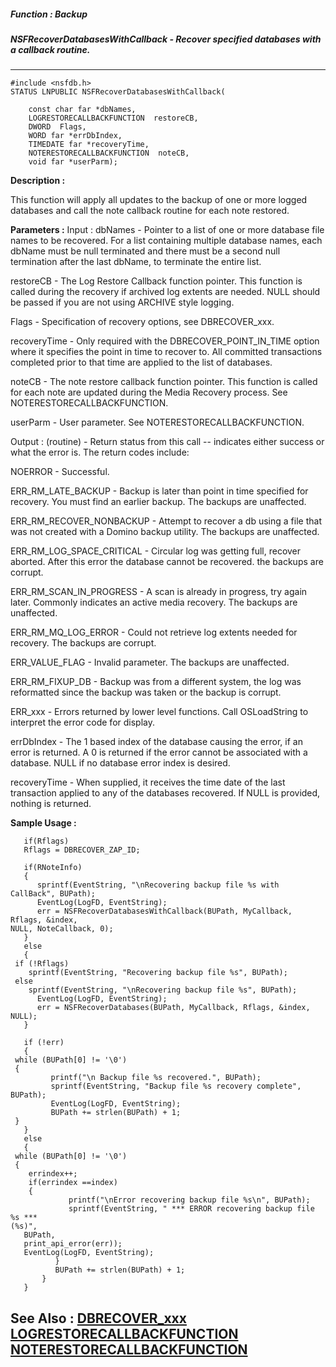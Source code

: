 ##### Function : Backup
##### NSFRecoverDatabasesWithCallback - Recover specified databases with a callback routine.
---
```
#include <nsfdb.h>
STATUS LNPUBLIC NSFRecoverDatabasesWithCallback(

	const char far *dbNames,
	LOGRESTORECALLBACKFUNCTION  restoreCB,
	DWORD  Flags,
	WORD far *errDbIndex,
	TIMEDATE far *recoveryTime,
	NOTERESTORECALLBACKFUNCTION  noteCB,
	void far *userParm);
```
**Description :**

This function will apply all updates to the backup of one or more logged 
databases and call the note callback routine for each note restored.

**Parameters :**
Input :
dbNames  -  Pointer to a list of one or more database file names to be recovered.  For a list containing multiple database names, each dbName must be null terminated and there must be a second null termination after the last dbName, to terminate the entire list.

restoreCB  -  The Log Restore Callback function pointer.  This function is called during the recovery if archived log extents are needed.  NULL should be passed if you are not using ARCHIVE style logging.

Flags  -  Specification of recovery options, see DBRECOVER_xxx.

recoveryTime  -  Only required with the DBRECOVER_POINT_IN_TIME option where it specifies the point in time to recover to.  All committed transactions completed prior to that time are applied to the list of databases. 

noteCB  -   The note restore callback function pointer.  This function is called for each note are updated during the Media Recovery process.  See NOTERESTORECALLBACKFUNCTION.

userParm  -  User parameter.  See NOTERESTORECALLBACKFUNCTION.

Output :
(routine)  -  Return status from this call -- indicates either success or what the error is. The return codes include:

NOERROR - Successful.

ERR_RM_LATE_BACKUP - Backup is later than point in time specified for recovery. You must find an earlier backup. The backups are unaffected.

ERR_RM_RECOVER_NONBACKUP - Attempt to recover a db using a file that was not created with a Domino backup utility. The backups are unaffected.

ERR_RM_LOG_SPACE_CRITICAL  - Circular log was getting full, recover aborted. After this error the database cannot be recovered. the backups are corrupt.

ERR_RM_SCAN_IN_PROGRESS  - A scan is already in progress, try again later. Commonly indicates an active media recovery. The backups are unaffected.

ERR_RM_MQ_LOG_ERROR - Could not retrieve log extents needed for recovery. The backups are corrupt.

ERR_VALUE_FLAG - Invalid parameter. The backups are unaffected.

ERR_RM_FIXUP_DB - Backup was from a different system, the log was reformatted since the backup was taken or the backup is corrupt.

ERR_xxx - Errors returned by lower level functions.  Call OSLoadString to interpret the error code for display.


errDbIndex  -  The 1 based index of the database causing the error, if an error is returned.  A 0 is returned if the error cannot be associated with a database.  NULL if no database error index is desired.

recoveryTime  -  When supplied, it receives the time date of the last transaction applied to any of the databases recovered.  If NULL is provided, nothing is returned.


**Sample Usage :**
```
   if(Rflags)
   Rflags = DBRECOVER_ZAP_ID;

   if(RNoteInfo)
   {
      sprintf(EventString, "\nRecovering backup file %s with CallBack", BUPath);
      EventLog(LogFD, EventString);
      err = NSFRecoverDatabasesWithCallback(BUPath, MyCallback, Rflags, &index, 
NULL, NoteCallback, 0);
   }
   else
   {
 if (!Rflags)
    sprintf(EventString, "Recovering backup file %s", BUPath);
 else
    sprintf(EventString, "\nRecovering backup file %s", BUPath);
      EventLog(LogFD, EventString);
      err = NSFRecoverDatabases(BUPath, MyCallback, Rflags, &index, NULL);
   }

   if (!err)
   {
 while (BUPath[0] != '\0')
 {
         printf("\n Backup file %s recovered.", BUPath);
         sprintf(EventString, "Backup file %s recovery complete", BUPath);
         EventLog(LogFD, EventString);
         BUPath += strlen(BUPath) + 1;
 }
   }
   else
   {
 while (BUPath[0] != '\0')
 {
    errindex++;
    if(errindex ==index)
    {
             printf("\nError recovering backup file %s\n", BUPath);
             sprintf(EventString, " *** ERROR recovering backup file %s *** 
(%s)",
   BUPath,
   print_api_error(err));
   EventLog(LogFD, EventString);
          }
          BUPath += strlen(BUPath) + 1;
       }
   }
```
**See Also :**
[DBRECOVER_xxx](/domino-c-api-docs/reference/Symb/DBRECOVER_xxx)
[LOGRESTORECALLBACKFUNCTION](/domino-c-api-docs/reference/Data/LOGRESTORECALLBACKFUNCTION)
[NOTERESTORECALLBACKFUNCTION](/domino-c-api-docs/reference/Data/NOTERESTORECALLBACKFUNCTION)
---
